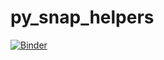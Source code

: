 # py_snap_helpers

[![Binder](https://mybinder.org/badge_logo.svg)](https://mybinder.org/v2/gh/snap-contrib/py_snap_helpers/tree/master/HEAD?urlpath=lab%2Ftree%2Fdemo.ipynb)

